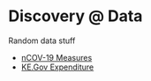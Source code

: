 # Discovery @ Data

Random data stuff

- [nCOV-19 Measures](https://nbviewer.jupyter.org/github/bilha-analytics/DataSaysWhat/blob/d247e082654595b31b637b58b8c1a57baac4099c/ncov19/quick_view_covid-19.ipynb) 
- [KE.Gov Expenditure](https://nbviewer.jupyter.org/github/bilha-analytics/DataSaysWhat/blob/687ee81a6e9a0aa83eb88ee87de9aeeddda3bdd8/NairobiCountyODKK/BudgetData.ipynb)
